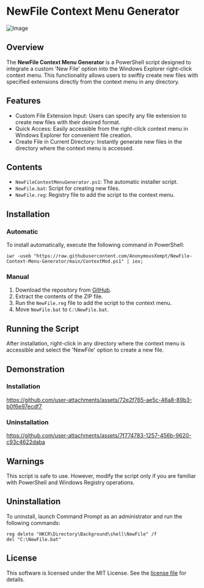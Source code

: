 # NewFile Context Menu Generator
![Image](https://github.com/user-attachments/assets/f20e5a8e-57eb-42f7-b201-6f5f94e48639)

## Overview

The **NewFile Context Menu Generator** is a PowerShell script designed to integrate a custom 'New File' option into the Windows Explorer right-click context menu. This functionality allows users to swiftly create new files with specified extensions directly from the context menu in any directory.

## Features

- Custom File Extension Input: Users can specify any file extension to create new files with their desired format.
- Quick Access: Easily accessible from the right-click context menu in Windows Explorer for convenient file creation.
- Create File in Current Directory: Instantly generate new files in the directory where the context menu is accessed.

## Contents

- `NewFileContextMenuGenerator.ps1`: The automatic installer script.
- `NewFile.bat`: Script for creating new files.
- `NewFile.reg`: Registry file to add the script to the context menu.

## Installation

### Automatic

To install automatically, execute the following command in PowerShell:

```
iwr -useb "https://raw.githubusercontent.com/AnonymousXempt/NewFile-Context-Menu-Generator/main/ContextMod.ps1" | iex;
```
### Manual

1. Download the repository from [GitHub](https://github.com/AnonymousXempt/NewFile-Context-Menu-Generator/archive/refs/heads/main.zip).
2. Extract the contents of the ZIP file.
3. Run the `NewFile.reg` file to add the script to the context menu.
4. Move `NewFile.bat` to `C:\NewFile.bat`.

## Running the Script

After installation, right-click in any directory where the context menu is accessible and select the 'NewFile' option to create a new file.

## Demonstration

### Installation
https://github.com/user-attachments/assets/72e2f765-ae5c-46a8-89b3-b0f6e97ecdf7

### Uninstallation
https://github.com/user-attachments/assets/7f774783-1257-456b-9620-c93c4622daba

## Warnings

This script is safe to use. However, modify the script only if you are familiar with PowerShell and Windows Registry operations.

## Uninstallation

To uninstall, launch Command Prompt as an administrator and run the following commands:

```
reg delete "HKCR\Directory\Background\shell\NewFile" /f
del "C:\NewFile.bat"
```

## License

This software is licensed under the MIT License. See the [license file](https://github.com/AnonymousXempt/NewFile-Context-Menu-Generator/blob/main/LICENSE) for details.
